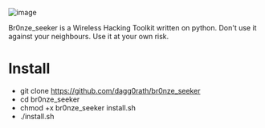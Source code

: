 ![image](https://user-images.githubusercontent.com/58988471/160827249-27e73e85-9234-4969-a51e-627560c0edb0.png)

Br0nze_seeker is a Wireless Hacking Toolkit written on python. Don't use it against your neighbours. Use it at your own risk.

# Install
* git clone https://github.com/dagg0rath/br0nze_seeker
* cd br0nze_seeker
* chmod +x br0nze_seeker install.sh
* ./install.sh
